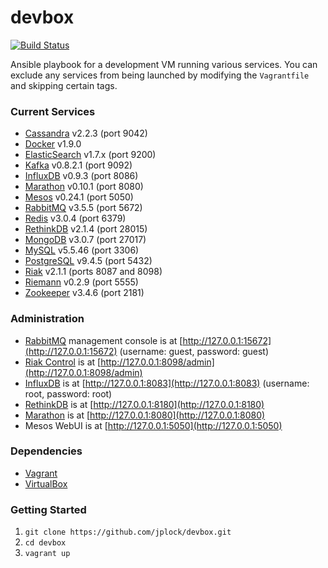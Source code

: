 devbox
======
[![Build Status](https://travis-ci.org/jplock/devbox.svg?branch=master)](https://travis-ci.org/jplock/devbox)

Ansible playbook for a development VM running various services. You can exclude any services from being launched by modifying the `Vagrantfile` and skipping certain tags.

### Current Services

* [Cassandra](http://cassandra.apache.org) v2.2.3 (port 9042)
* [Docker](http://www.docker.com) v1.9.0
* [ElasticSearch](http://www.elasticsearch.org) v1.7.x (port 9200)
* [Kafka](http://kafka.apache.org) v0.8.2.1 (port 9092)
* [InfluxDB](http://influxdb.com) v0.9.3 (port 8086)
* [Marathon](https://mesosphere.github.io/marathon/) v0.10.1 (port 8080)
* [Mesos](http://mesos.apache.org) v0.24.1 (port 5050)
* [RabbitMQ](http://www.rabbitmq.com) v3.5.5 (port 5672)
* [Redis](http://www.redis.io) v3.0.4 (port 6379)
* [RethinkDB](http://rethinkdb.com) v2.1.4 (port 28015)
* [MongoDB](http://www.mongodb.org) v3.0.7 (port 27017)
* [MySQL](http://www.mysql.org) v5.5.46 (port 3306)
* [PostgreSQL](http://www.postgresql.org) v9.4.5 (port 5432)
* [Riak](http://www.basho.com/riak) v2.1.1 (ports 8087 and 8098)
* [Riemann](http://riemann.io) v0.2.9 (port 5555)
* [Zookeeper](http://zookeeper.apache.org) v3.4.6 (port 2181)

### Administration

* [RabbitMQ](http://www.rabbitmq.com/management.html) management console is at [http://127.0.0.1:15672](http://127.0.0.1:15672) (username: guest, password: guest)
* [Riak Control](http://docs.basho.com/riak/latest/ops/advanced/riak-control/) is at [http://127.0.0.1:8098/admin](http://127.0.0.1:8098/admin)
* [InfluxDB](https://influxdb.com/docs/v0.9/introduction/overview.html) is at [http://127.0.0.1:8083](http://127.0.0.1:8083) (username: root, password: root)
* [RethinkDB](http://rethinkdb.com/docs/quickstart/) is at [http://127.0.0.1:8180](http://127.0.0.1:8180)
* [Marathon](https://mesosphere.github.io/marathon/docs/) is at [http://127.0.0.1:8080](http://127.0.0.1:8080)
* Mesos WebUI is at [http://127.0.0.1:5050](http://127.0.0.1:5050)

### Dependencies

* [Vagrant](http://www.vagrantup.com)
* [VirtualBox](https://www.virtualbox.org)

### Getting Started

1. `git clone https://github.com/jplock/devbox.git`
2. `cd devbox`
3. `vagrant up`
